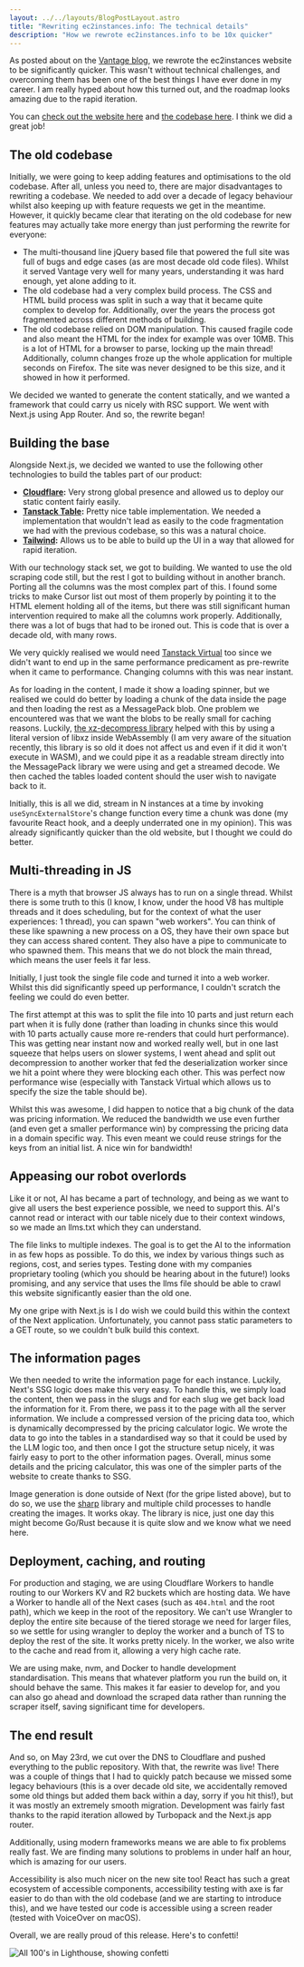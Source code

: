 ```yaml
---
layout: ../../layouts/BlogPostLayout.astro
title: "Rewriting ec2instances.info: The technical details"
description: "How we rewrote ec2instances.info to be 10x quicker"
---
```


As posted about on the [Vantage blog](https://www.vantage.sh/blog/ec2instances-info-updates), we rewrote the ec2instances website to be significantly quicker. This wasn't without technical challenges, and overcoming them has been one of the best things I have ever done in my career. I am really hyped about how this turned out, and the roadmap looks amazing due to the rapid iteration.

You can [check out the website here](https://instances.vantage.sh) and [the codebase here](https://github.com/vantage-sh/ec2instances.info). I think we did a great job!

## The old codebase

Initially, we were going to keep adding features and optimisations to the old codebase. After all, unless you need to, there are major disadvantages to rewriting a codebase. We needed to add over a decade of legacy behaviour whilst also keeping up with feature requests we get in the meantime. However, it quickly became clear that iterating on the old codebase for new features may actually take more energy than just performing the rewrite for everyone:

- The multi-thousand line jQuery based file that powered the full site was full of bugs and edge cases (as are most decade old code files). Whilst it served Vantage very well for many years, understanding it was hard enough, yet alone adding to it.
- The old codebase had a very complex build process. The CSS and HTML build process was split in such a way that it became quite complex to develop for. Additionally, over the years the process got fragmented across different methods of building.
- The old codebase relied on DOM manipulation. This caused fragile code and also meant the HTML for the index for example was over 10MB. This is a lot of HTML for a browser to parse, locking up the main thread! Additionally, column changes froze up the whole application for multiple seconds on Firefox. The site was never designed to be this size, and it showed in how it performed.

We decided we wanted to generate the content statically, and we wanted a framework that could carry us nicely with RSC support. We went with Next.js using App Router. And so, the rewrite began!

## Building the base

Alongside Next.js, we decided we wanted to use the following other technologies to build the tables part of our product:

- **[Cloudflare](https://workers.cloudflare.com/):** Very strong global presence and allowed us to deploy our static content fairly easily.
- **[Tanstack Table](https://tanstack.com/table/latest):** Pretty nice table implementation. We needed a implementation that wouldn't lead as easily to the code fragmentation we had with the previous codebase, so this was a natural choice. 
- **[Tailwind](https://tailwindcss.com/):** Allows us to be able to build up the UI in a way that allowed for rapid iteration.

With our technology stack set, we got to building. We wanted to use the old scraping code still, but the rest I got to building without in another branch. Porting all the columns was the most complex part of this. I found some tricks to make Cursor list out most of them properly by pointing it to the HTML element holding all of the items, but there was still significant human intervention required to make all the columns work properly. Additionally, there was a lot of bugs that had to be ironed out. This is code that is over a decade old, with many rows.

We very quickly realised we would need [Tanstack Virtual](https://tanstack.com/virtual/latest) too since we didn't want to end up in the same performance predicament as pre-rewrite when it came to performance. Changing columns with this was near instant.

As for loading in the content, I made it show a loading spinner, but we realised we could do better by loading a chunk of the data inside the page and then loading the rest as a MessagePack blob. One problem we encountered was that we want the blobs to be really small for caching reasons. Luckily, [the xz-decompress library](https://github.com/httptoolkit/xz-decompress/) helped with this by using a literal version of libxz inside WebAssembly (I am very aware of the situation recently, this library is so old it does not affect us and even if it did it won't execute in WASM), and we could pipe it as a readable stream directly into the MessagePack library we were using and get a streamed decode. We then cached the tables loaded content should the user wish to navigate back to it.

Initially, this is all we did, stream in N instances at a time by invoking `useSyncExternalStore`'s change function every time a chunk was done (my favourite React hook, and a deeply underrated one in my opinion). This was already significantly quicker than the old website, but I thought we could do better.

## Multi-threading in JS

There is a myth that browser JS always has to run on a single thread. Whilst there is some truth to this (I know, I know, under the hood V8 has multiple threads and it does scheduling, but for the context of what the user experiences: 1 thread), you can spawn "web workers". You can think of these like spawning a new process on a OS, they have their own space but they can access shared content. They also have a pipe to communicate to who spawned them. This means that we do not block the main thread, which means the user feels it far less.

Initially, I just took the single file code and turned it into a web worker. Whilst this did significantly speed up performance, I couldn't scratch the feeling we could do even better.

The first attempt at this was to split the file into 10 parts and just return each part when it is fully done (rather than loading in chunks since this would with 10 parts actually cause more re-renders that could hurt performance). This was getting near instant now and worked really well, but in one last squeeze that helps users on slower systems, I went ahead and split out decompression to another worker that fed the deserialization worker since we hit a point where they were blocking each other. This was perfect now performance wise (especially with Tanstack Virtual which allows us to specify the size the table should be).

Whilst this was awesome, I did happen to notice that a big chunk of the data was pricing information. We reduced the bandwidth we use even further (and even get a smaller performance win) by compressing the pricing data in a domain specific way. This even meant we could reuse strings for the keys from an initial list. A nice win for bandwidth!

## Appeasing our robot overlords

Like it or not, AI has became a part of technology, and being as we want to give all users the best experience possible, we need to support this. AI's cannot read or interact with our table nicely due to their context windows, so we made an llms.txt which they can understand.

The file links to multiple indexes. The goal is to get the AI to the information in as few hops as possible. To do this, we index by various things such as regions, cost, and series types. Testing done with my companies proprietary tooling (which you should be hearing about in the future!) looks promising, and any service that uses the llms file should be able to crawl this website significantly easier than the old one.

My one gripe with Next.js is I do wish we could build this within the context of the Next application. Unfortunately, you cannot pass static parameters to a GET route, so we couldn't bulk build this context.

## The information pages

We then needed to write the information page for each instance. Luckily, Next's SSG logic does make this very easy. To handle this, we simply load the content, then we pass in the slugs and for each slug we get back load the information for it. From there, we pass it to the page with all the server information. We include a compressed version of the pricing data too, which is dynamically decompressed by the pricing calculator logic. We wrote the data to go into the tables in a standardised way so that it could be used by the LLM logic too, and then once I got the structure setup nicely, it was fairly easy to port to the other information pages. Overall, minus some details and the pricing calculator, this was one of the simpler parts of the website to create thanks to SSG.

Image generation is done outside of Next (for the gripe listed above), but to do so, we use the [sharp](https://github.com/lovell/sharp) library and multiple child processes to handle creating the images. It works okay. The library is nice, just one day this might become Go/Rust because it is quite slow and we know what we need here.

## Deployment, caching, and routing

For production and staging, we are using Cloudflare Workers to handle routing to our Workers KV and R2 buckets which are hosting data. We have a Worker to handle all of the Next cases (such as `404.html` and the root path), which we keep in the root of the repository. We can't use Wrangler to deploy the entire site because of the tiered storage we need for larger files, so we settle for using wrangler to deploy the worker and a bunch of TS to deploy the rest of the site. It works pretty nicely. In the worker, we also write to the cache and read from it, allowing a very high cache rate.

We are using make, nvm, and Docker to handle development standardisation. This means that whatever platform you run the build on, it should behave the same. This makes it far easier to develop for, and you can also go ahead and download the scraped data rather than running the scraper itself, saving significant time for developers.

## The end result

And so, on May 23rd, we cut over the DNS to Cloudflare and pushed everything to the public repository. With that, the rewrite was live! There was a couple of things that I had to quickly patch because we missed some legacy behaviours (this is a over decade old site, we accidentally removed some old things but added them back within a day, sorry if you hit this!), but it was mostly an extremely smooth migration. Development was fairly fast thanks to the rapid iteration allowed by Turbopack and the Next.js app router.

Additionally, using modern frameworks means we are able to fix problems really fast. We are finding many solutions to problems in under half an hour, which is amazing for our users.

Accessibility is also much nicer on the new site too! React has such a great ecosystem of accessible components, accessibility testing with axe is far easier to do than with the old codebase (and we are starting to introduce this), and we have tested our code is accessible using a screen reader (tested with VoiceOver on macOS).

Overall, we are really proud of this release. Here's to confetti!

![All 100's in Lighthouse, showing confetti](/images/ec2instances-rewrite.png)
